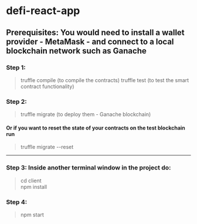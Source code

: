 # defi-react-app
## Prerequisites: You would need to install a wallet provider - MetaMask - and connect to a local blockchain network such as Ganache

### Step 1: 
> truffle compile (to compile the contracts)
> truffle test (to test the smart contract functionality)
### Step 2: 
> truffle migrate (to deploy them - Ganache blockchain)<br>

#### Or if you want to reset the state of your contracts on the test blockchain run

> truffle migrate --reset
--------------------------------------------
### Step 3: Inside another terminal window in the project do:
> cd client <br>
> npm install
### Step 4:
> npm start 
